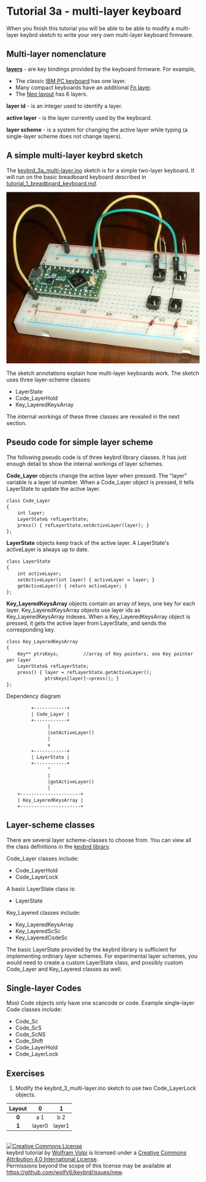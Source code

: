 Tutorial 3a - multi-layer keyboard
==================================
When you finish this tutorial you will be able to be able to modify a multi-layer keybrd sketch to write your very own multi-layer keyboard firmware.

Multi-layer nomenclature
------------------------
**[layers](http://deskthority.net/wiki/Layer)** - are key bindings provided by the keyboard firmware.  For example,
* The classic [IBM PC keyboard](http://en.wikipedia.org/wiki/IBM_PC_keyboard) has one layer.
* Many compact keyboards have an additional [Fn layer](http://en.wikipedia.org/wiki/Fn_key).
* The [Neo layout](http://neo-layout.org/index_en.html) has 6 layers.

**layer id** - is an integer used to identify a layer.

**active layer** - is the layer currently used by the keyboard.

**layer scheme** - is a system for changing the active layer while typing (a single-layer scheme does not change layers).

A simple multi-layer keybrd sketch
----------------------------------
The [keybrd_3a_multi-layer.ino](keybrd_3a_multi-layer/keybrd_3a_multi-layer.ino) sketch is for a simple two-layer keyboard.
It will run on the basic breadboard keyboard described in [tutorial_1_breadboard_keyboard.md](tutorial_1_breadboard_keyboard.md).

![basic breadboard keyboard](keybrd_1_breadboard/breadboard_keyboard_2x2.JPG "basic breadboard keyboard")

The sketch annotations explain how multi-layer keyboards work.
The sketch uses three layer-scheme classes:
* LayerState
* Code_LayerHold
* Key_LayeredKeysArray

The internal workings of these three classes are revealed in the next section.

Pseudo code for simple layer scheme
-----------------------------------
The following pseudo code is of three keybrd library classes.
It has just enough detail to show the internal workings of layer schemes.

**Code_Layer** objects change the active layer when pressed.
The "layer" variable is a layer id number.
When a Code_Layer object is pressed, it tells LayerState to update the active layer.
```
class Code_Layer
{
    int layer;
    LayerState& refLayerState;
    press() { refLayerState.setActiveLayer(layer); }
};
```

**LayerState** objects keep track of the active layer.
A LayerState's activeLayer is always up to date.
```
class LayerState
{
    int activeLayer;
    setActiveLayer(int layer) { activeLayer = layer; }
    getActiveLayer() { return activeLayer; }
};
```

**Key_LayeredKeysArray** objects contain an array of keys, one key for each layer.
Key_LayeredKeysArray objects use layer ids as Key_LayeredKeysArray indexes.
When a Key_LayeredKeysArray object is pressed, it gets the active layer from LayerState, and sends the corresponding key.
```
class Key_LayeredKeysArray
{
    Key** ptrsKeys;         //array of Key pointers, one Key pointer per layer
    LayerState& refLayerState;
    press() { layer = refLayerState.getActiveLayer();
              ptrsKeys[layer]->press(); }
};
```

Dependency diagram
```
         +------------+
         | Code_Layer |
         +------------+
               |
               |setActiveLayer()
               |
               v
         +------------+
         | LayerState |
         +------------+
               ^
               |
               |getActiveLayer()
               |
    +----------------------+
    | Key_LayeredKeysArray |
    +----------------------+
```
Layer-scheme classes
--------------------
There are several layer scheme-classes to choose from.
You can view all the class definitions in the [keybrd library](../src/).

Code_Layer classes include:
* Code_LayerHold
* Code_LayerLock

A basic LayerState class is:
* LayerState

Key_Layered classes include:
* Key_LayeredKeysArray
* Key_LayeredScSc
* Key_LayeredCodeSc

The basic LayerState provided by the keybrd library is sufficient for implementing ordinary layer schemes.
For experimental layer schemes, you would need to create a custom LayerState class, and possibly custom Code_Layer and Key_Layered classes as well.

Single-layer Codes
------------------
Most Code objects only have one scancode or code.
Example single-layer Code classes include:
* Code_Sc
* Code_ScS
* Code_ScNS
* Code_Shift
* Code_LayerHold
* Code_LayerLock

Exercises
---------
1) Modify the keybrd_3_multi-layer.ino sketch to use two Code_LayerLock objects.

| Layout | **0**  | **1**  |
|:------:|:------:|:------:|
|  **0** | a   1  | b   2  |
|  **1** | layer0 | layer1 |

<br>
<a rel="license" href="https://creativecommons.org/licenses/by/4.0/"><img alt="Creative Commons License" style="border-width:0" src="https://licensebuttons.net/l/by/4.0/88x31.png" /></a><br /><span xmlns:dct="http://purl.org/dc/terms/" property="dct:title">keybrd tutorial</span> by <a xmlns:cc="https://creativecommons.org/ns" href="https://github.com/wolfv6/keybrd" property="cc:attributionName" rel="cc:attributionURL">Wolfram Volpi</a> is licensed under a <a rel="license" href="https://creativecommons.org/licenses/by/4.0/">Creative Commons Attribution 4.0 International License</a>.<br />Permissions beyond the scope of this license may be available at <a xmlns:cc="https://creativecommons.org/ns" href="https://github.com/wolfv6/keybrd/issues/new" rel="cc:morePermissions">https://github.com/wolfv6/keybrd/issues/new</a>.

